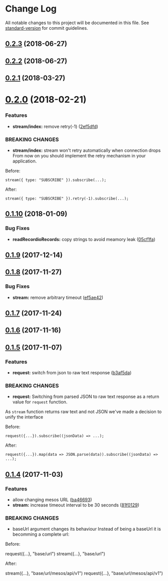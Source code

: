 # Change Log

All notable changes to this project will be documented in this file. See [standard-version](https://github.com/conventional-changelog/standard-version) for commit guidelines.

<a name="0.2.3"></a>
## [0.2.3](https://github.com/dcos-labs/mesos-client/compare/v0.2.2...v0.2.3) (2018-06-27)



<a name="0.2.2"></a>
## [0.2.2](https://github.com/dcos-labs/mesos-client/compare/v0.2.1...v0.2.2) (2018-06-27)



<a name="0.2.1"></a>
## [0.2.1](https://github.com/dcos-labs/mesos-client/compare/v0.2.0...v0.2.1) (2018-03-27)



<a name="0.2.0"></a>
# [0.2.0](https://github.com/dcos-labs/mesos-client/compare/v0.1.10...v0.2.0) (2018-02-21)


### Features

* **stream/index:** remove retry(-1) ([2ef5dfd](https://github.com/dcos-labs/mesos-client/commit/2ef5dfd))


### BREAKING CHANGES

* **stream/index:** stream won't retry automatically when connection drops
From now on you should implement the retry mechanism in your application.

Before:

```
stream({ type: "SUBSCRIBE" }).subscribe(...);
```

After:

```
stream({ type: "SUBSCRIBE" }).retry(-1).subscribe(...);
```



<a name="0.1.10"></a>
## [0.1.10](https://github.com/dcos-labs/mesos-client/compare/v0.1.9...v0.1.10) (2018-01-09)


### Bug Fixes

* **readRecordioRecords:** copy strings to avoid meamory leak ([05cf1fa](https://github.com/dcos-labs/mesos-client/commit/05cf1fa))



<a name="0.1.9"></a>
## [0.1.9](https://github.com/dcos-labs/mesos-client/compare/v0.1.8...v0.1.9) (2017-12-14)



<a name="0.1.8"></a>
## [0.1.8](https://github.com/dcos-labs/mesos-client/compare/v0.1.7...v0.1.8) (2017-11-27)


### Bug Fixes

* **stream:** remove arbitrary timeout ([ef5ae42](https://github.com/dcos-labs/mesos-client/commit/ef5ae42))



<a name="0.1.7"></a>
## [0.1.7](https://github.com/dcos-labs/mesos-client/compare/v0.1.6...v0.1.7) (2017-11-24)



<a name="0.1.6"></a>
## [0.1.6](https://github.com/dcos-labs/mesos-client/compare/v0.1.5...v0.1.6) (2017-11-16)



<a name="0.1.5"></a>
## [0.1.5](https://github.com/dcos-labs/mesos-client/compare/v0.1.4...v0.1.5) (2017-11-07)


### Features

* **request:** switch from json to raw text response ([b3af5da](https://github.com/dcos-labs/mesos-client/commit/b3af5da))


### BREAKING CHANGES

* **request:** Switching from parsed JSON to raw text response
as a return value for `request` function.

As `stream` function returns raw text and not JSON we've made a decision
to unify the interface

Before:
```
request({...}).subscribe((jsonData) => ...);
```

After:
```
request({...}).map(data => JSON.parse(data)).subscribe((jsonData) => ...);
```



<a name="0.1.4"></a>
## [0.1.4](https://github.com/dcos-labs/mesos-client/compare/v0.1.2...v0.1.4) (2017-11-03)


### Features

* allow changing mesos URL ([ba46693](https://github.com/dcos-labs/mesos-client/commit/ba46693))
* **stream:** increase timeout interval to be 30 seconds ([81f0129](https://github.com/dcos-labs/mesos-client/commit/81f0129))


### BREAKING CHANGES

* baseUrl argument changes its behaviour
Instead of being a baseUrl it is becomming a complete url:

Before:

request({...}, "base/url")
stream({...}, "base/url")

After:

stream({...}, "base/url/mesos/api/v1")
request({...}, "base/url/mesos/api/v1")
